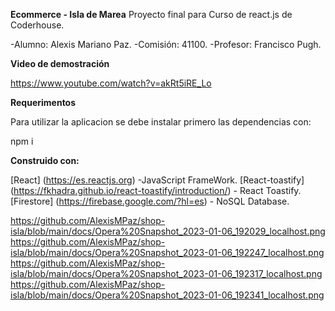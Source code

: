 **Ecommerce - Isla de Marea**
Proyecto final para Curso de react.js de Coderhouse.

-Alumno: Alexis Mariano Paz.
-Comisión: 41100.
-Profesor: Francisco Pugh.

**Video de demostración**

https://www.youtube.com/watch?v=akRt5iRE_Lo

**Requerimentos**

Para utilizar la aplicacion se debe instalar primero las dependencias con:

npm i

**Construido con:**

[React] (https://es.reactjs.org) -JavaScript FrameWork.
[React-toastify] (https://fkhadra.github.io/react-toastify/introduction/) - React Toastify.
[Firestore] (https://firebase.google.com/?hl=es) - NoSQL Database.

https://github.com/AlexisMPaz/shop-isla/blob/main/docs/Opera%20Snapshot_2023-01-06_192029_localhost.png
https://github.com/AlexisMPaz/shop-isla/blob/main/docs/Opera%20Snapshot_2023-01-06_192247_localhost.png
https://github.com/AlexisMPaz/shop-isla/blob/main/docs/Opera%20Snapshot_2023-01-06_192317_localhost.png
https://github.com/AlexisMPaz/shop-isla/blob/main/docs/Opera%20Snapshot_2023-01-06_192341_localhost.png
